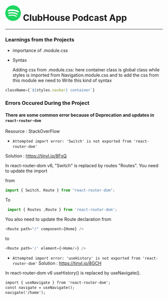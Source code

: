 # <img src="https://github.com/RahulBisht001/ClubHouse/blob/main/Spotify.png" alt="" width="50" height="50"> ClubHouse Podcast App
____________________________


### Learnings from the Projects

* importance of .module.css



* Syntax

    Adding css from .module.css:
    here container class is global class while styles is
    imported from Navigation.module.css and to add the css from
    this module we need to Write this kind of syntax

```javascript
className={`${styles.navbar} container`} 
```






### Errors Occured During the Project

#### There are some common error because of Deprecation and  updates in `react-router-dom`

Resource : StackOverFlow


* `Attempted import error: 'Switch' is not exported from 'react-router-dom'`

Solution : https://tinyl.io/8FsQ

In react-router-dom v6, "Switch" is replaced by routes "Routes". 
You need to update the import

from 

``` javascript
import { Switch, Route } from "react-router-dom";
```

To 
```javascript
 import { Routes ,Route } from 'react-router-dom';
  ```

You also need to update the Route declaration 
from
```javascript
<Route path="/" component={Home} />
```
to
```javascript
<Route path='/' element={<Home/>} />
```




*  `Attempted import error: 'useHistory' is not exported from 'react-router-dom'`
Solution : https://tinyl.io/8GCH

In react-router-dom v6 useHistory() is replaced by useNavigate().
```
import { useNavigate } from 'react-router-dom';
const navigate = useNavigate();
navigate('/home');
```

